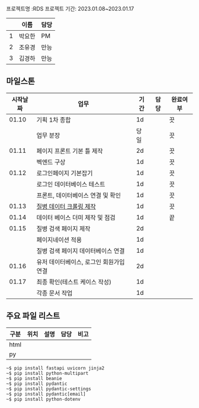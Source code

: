 프로젝트명 :RDS
프로젝트 기간: 2023.01.08~2023.01.17

||이름|담당|
|--|--|--|
|1|박요한|PM|
|2|조유경|만능|
|3|김경하|만능|


## 마일스톤
|시작날짜|업무|기간|담당|완료여부|
|--|--|--|--|--|
|01.10|기획 1차 종합|1d||끗|
||업무 분장|당일||끗|
|01.11|페이지 프론트 기본 틀 제작|2d||끗|
||벡엔드 구상|1d||끗|
|01.12|로그인페이지 기본잡기|1d||끗|
||로그인 데이터베이스 테스트|1d||끗|
||프론트, 데이터베이스 연결 및 확인|1d||끗|
|01.13|[질병 데이터 크롤링 제작](https://github.com/entangelk/study_gatheringdatas/blob/main/docs/selenium/disease_save.py)|1d||끗|
|01.14|데이터 베이스 더미 제작 및 점검|1d||끝|
|01.15|질병 검색 페이지 제작|2d|||
||페이지네이션 적용|1d|||
||질병 검색 페이지 데이터베이스 연결|1d|||
|01.16|유저 데이터베이스, 로그인 회원가입 연결|2d|||
|01.17|최종 확인(테스트 케이스 작성)|1d|||
||각종 문서 작업|1d|||








## 주요 파일 리스트

|구분|위치|설명|담당|비고|
|--|--|--|--|--|
|html|||||
|py|||||

```
~$ pip install fastapi uvicorn jinja2
~$ pip install python-multipart
~$ pip install beanie
~$ pip install pydantic
~$ pip install pydantic-settings
~$ pip install pydantic[email]
~$ pip install python-dotenv
```

